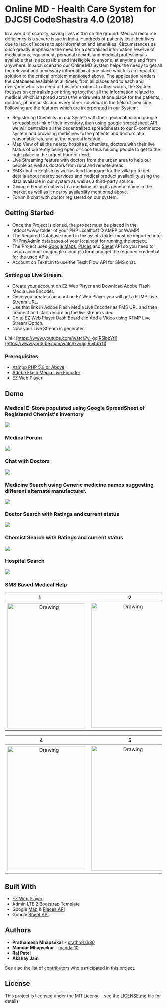 # Online MD - Health Care System for DJCSI CodeShastra 4.0 (2018)

In a world of scarcity, saving lives is thin on the ground. Medical resource deficiency is a severe issue in India. Hundreds of patients lose their lives due to lack of access to apt information and amenities. Circumstances as such greatly emphasise the need for a centralised information reserve of medications, equipment, personal records and medical professionals available that is accessible and intelligible to anyone, at anytime and from anywhere. In such scenario our Online MD System helps the needy to get all the relevant and necessary information at one place which is an impactful solution to the critical problem mentioned above.
The application renders the databases available at all times, from all places and to each and everyone who is in need of this information. In other words, the System focuses on centralizing or bringing together all the information related to medical which is spread across the entire web at one place for the patients, doctors, pharmacists and every other individual in the field of medicine.
Following are the features which are incorporated in our System:
* Registering Chemists on our System with their geolocation and google spreadsheet link of their inventory, then using google spreadsheet API we will centralize all the decentralized spreadsheets to our E-commerce system and providing medicines to the patients and doctors at a reasonable rate and at the nearest location. 
* Map View of all the nearby hospitals, chemists, doctors with their live status of currently being open or close thus helping people to get to the right place in the urgent hour of need. 
* Live Streaming feature with doctors from the urban area to help our people as well as doctors from rural and remote areas. 
* SMS chat in English as well as local language for the villager to get details about nearby services and medical product availability using the data available in our system as well as a third-party source. 
* Giving other alternatives to a medicine using its generic name in the market as well as it nearby availability mentioned above. 
* Forum & chat with doctor registered on our system.

## Getting Started

* Once the Project is cloned, the project must be placed in the htdocs/www folder of your PHP Localhost (XAMPP or WAMP)
* The Required Database found in the assets folder must be imported into PHPmyAdmin databases of your localhost for running the project.
* The Project uses [Google Maps](https://developers.google.com/maps/documentation/javascript/), [Places](https://developers.google.com/places/) and [Sheet](https://developers.google.com/sheets/api/) API so you need to setup account on google cloud platform and get the required credential for the used APIs.
* Account on TextIt.in to use the TextIt Flow API for SMS chat.
### Setting up Live Stream.

* Create your account on EZ Web Player and Download Adobe Flash Media Live Encoder.
* Once you create a account on EZ Web Player you will get a RTMP Live Stream URL.
* Use that link in Adobe Flash Media Live Encoder as FMS URL and then connect and start recording the live stream video.
* Go to EZ Web Player Dash Board and Add a Video using RTMP Live Stream Option.
* Now your Live Stream is generated.

Link: [https://www.youtube.com/watch?v=gqiR5ibbYfI](https://www.youtube.com/watch?v=gqiR5ibbYfI)

### Prerequisites

* [Xampp PHP 5.6 or Above](https://www.apachefriends.org/download.html)
* [Adobe Flash Media Live Encoder](https://www.adobe.com/go/fmle)
* [EZ Web Player](http://www.ezwebplayer.com/)

## Demo
### Medical E-Store populated using Google SpreadSheet of Registered Chemist's Inventory
<img src="SS/1.png">

### Medical Forum
<img src="SS/2.png">

### Chat with Doctors
<img src="SS/3.png">

### Medicine Search using Generic medicine names suggesting different alternate manufacturer.
<img src="SS/4.png">

### Doctor Search with Ratings and current status
<img src="SS/5.png">

### Chemist Search with Ratings and current status
<img src="SS/6.png">

### Hospital Search
<img src="SS/7.png">

### SMS Based Medical Help
1                          |2                          |3                          |
:-------------------------:|:-------------------------:|:-------------------------:|
<img src="SS/Textit/1.png" alt="Drawing" width="250" height="400"/>  |  <img src="SS/Textit/2.png" alt="Drawing" width="250" height="400"/>  |  <img src="SS/Textit/3.png" alt="Drawing" width="250" height="400"/> |

4                          |5                          |6                          |
:-------------------------:|:-------------------------:|:-------------------------:|
<img src="SS/Textit/4.png" alt="Drawing" width="250" height="400"/>  |  <img src="SS/Textit/5.png" alt="Drawing" width="250" height="400"/>  |  <img src="SS/Textit/6.png" alt="Drawing" width="250" height="400"/>  |

## Built With

* [EZ Web Player](http://www.ezwebplayer.com/)
* Admin LTE 2 Bootstrap Template
* Google [Map](https://developers.google.com/maps/documentation/javascript/) & [Places API](https://developers.google.com/sheets/api/) 
* Google [Sheet API](https://developers.google.com/sheets/api/)


## Authors

* **Prathamesh Mhapsekar** - [prathmesh36](https://github.com/prathmesh36)
* **Mandar Mhapsekar** - [mandar10](https://github.com/mandar10)
* **Raj Patel** 
* **Akshay Jain**

See also the list of [contributors](https://github.com/your/project/contributors) who participated in this project.

## License

This project is licensed under the MIT License - see the [LICENSE.md](LICENSE.md) file for details

